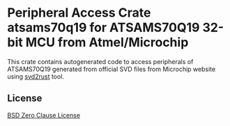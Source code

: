 # Peripheral Access Crate atsams70q19 for ATSAMS70Q19 32-bit MCU from Atmel/Microchip

This crate contains autogenerated code to access peripherals of ATSAMS70Q19 generated from official SVD files from Microchip website using [svd2rust](https://github.com/rust-embedded/svd2rust/) tool.

## License

[BSD Zero Clause License](https://choosealicense.com/licenses/0bsd/)
